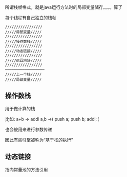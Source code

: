 所谓栈帧格式，就是java运行方法时的局部变量储存。。。。算了

每个线程有自己独立的栈帧

```
/////////////////
/////局部变量/////
/////////////////
/////操作数栈/////
/////////////////
/////动态链接/////
/////////////////
/////返回地址/////
/////////////////
——————————————————
/////上一个栈/////
/////局部变量/////
```

## 操作数栈

用于做计算的栈

比如: a+b  ->  addl a,b ->( push a; push b; addl; )

也会被用来进行参数传递

因此有些引擎被称为“基于栈的执行”

## 动态链接

指向常量池的方法引用